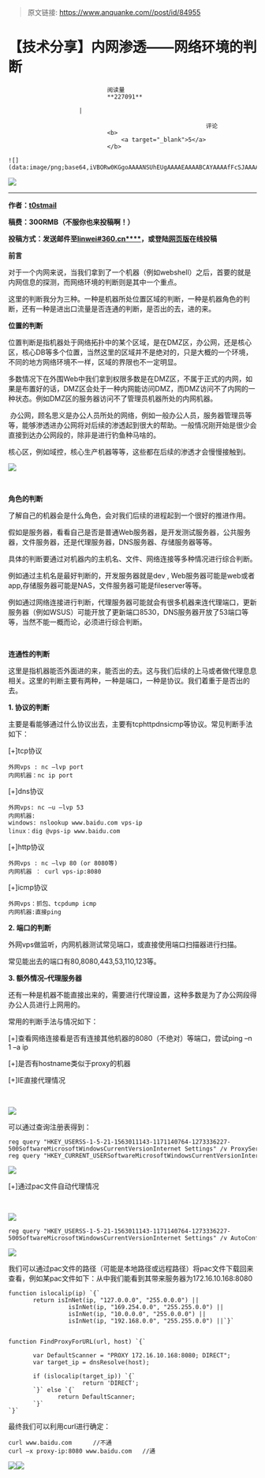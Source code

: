 > 原文链接: https://www.anquanke.com//post/id/84955 


# 【技术分享】内网渗透——网络环境的判断


                                阅读量   
                                **227091**
                            
                        |
                        
                                                            评论
                                <b>
                                    <a target="_blank">5</a>
                                </b>
                                                                                                                                    ![](data:image/png;base64,iVBORw0KGgoAAAANSUhEUgAAAAEAAAABCAYAAAAfFcSJAAAAAXNSR0IArs4c6QAAAARnQU1BAACxjwv8YQUAAAAJcEhZcwAADsQAAA7EAZUrDhsAAAANSURBVBhXYzh8+PB/AAffA0nNPuCLAAAAAElFTkSuQmCC)
                                                                                            



**[![](https://p0.ssl.qhimg.com/t01047c3550ae63cca4.jpg)](https://p0.ssl.qhimg.com/t01047c3550ae63cca4.jpg)**

****

**作者：**[**t0stmail**](http://bobao.360.cn/member/contribute?uid=138185681)

**稿费：300RMB（不服你也来投稿啊！）**

******投稿方式：发送邮件至**[**linwei#360.cn******](mailto:linwei@360.cn)**，或登陆**[**网页版**](http://bobao.360.cn/contribute/index)**在线投稿**



**前言**

对于一个内网来说，当我们拿到了一个机器（例如webshell）之后，首要的就是内网信息的探测，而网络环境的判断则是其中一个重点。

这里的判断我分为三种。一种是机器所处位置区域的判断，一种是机器角色的判断，还有一种是进出口流量是否连通的判断，是否出的去，进的来。



**位置的判断**



位置判断是指机器处于网络拓扑中的某个区域，是在DMZ区，办公网，还是核心区，核心DB等多个位置，当然这里的区域并不是绝对的，只是大概的一个环境，不同的地方网络环境不一样，区域的界限也不一定明显。

多数情况下在外围Web中我们拿到权限多数是在DMZ区，不属于正式的内网，如果是布置好的话，DMZ区会处于一种内网能访问DMZ，而DMZ访问不了内网的一种状态。例如DMZ区的服务器访问不了管理员机器所处的内网机器。

 办公网，顾名思义是办公人员所处的网络，例如一般办公人员，服务器管理员等等，能够渗透进办公网将对后续的渗透起到很大的帮助。一般情况刚开始是很少会直接到达办公网段的，除非是进行钓鱼种马啥的。

核心区，例如域控，核心生产机器等等，这些都在后续的渗透才会慢慢接触到。

[![](https://p5.ssl.qhimg.com/t01c37ecb0c4abf6aac.png)](https://p5.ssl.qhimg.com/t01c37ecb0c4abf6aac.png)

**<br>**

**角色的判断**



了解自己的机器会是什么角色，会对我们后续的进程起到一个很好的推进作用。

假如是服务器，看看自己是否是普通Web服务器，是开发测试服务器，公共服务器，文件服务器，还是代理服务器，DNS服务器、存储服务器等等。

具体的判断要通过对机器内的主机名、文件、网络连接等多种情况进行综合判断。

例如通过主机名是最好判断的，开发服务器就是dev , Web服务器可能是web或者app,存储服务器可能是NAS，文件服务器可能是fileserver等等。

例如通过网络连接进行判断，代理服务器可能就会有很多机器来连代理端口，更新服务器（例如WSUS）可能开放了更新端口8530，DNS服务器开放了53端口等等，当然不能一概而论，必须进行综合判断。

<br>

**连通性的判断**



这里是指机器能否外面进的来，能否出的去。这与我们后续的上马或者做代理息息相关。这里的判断主要有两种，一种是端口，一种是协议。我们着重于是否出的去。

**1. 协议的判断**

主要是看能够通过什么协议出去，主要有tcphttpdnsicmp等协议。常见判断手法如下：

[+]tcp协议



```
外网vps : nc –lvp port
内网机器：nc ip port
```

[+]dns协议



```
外网vps: nc –u –lvp 53
内网机器:
windows: nslookup www.baidu.com vps-ip
linux：dig @vps-ip www.baidu.com
```

[+]http协议



```
外网vps : nc –lvp 80 (or 8080等)
内网机器 ： curl vps-ip:8080
```

[+]icmp协议



```
外网vps：抓包、tcpdump icmp
内网机器:直接ping
```

**2. 端口的判断**

外网vps做监听，内网机器测试常见端口，或直接使用端口扫描器进行扫描。

常见能出去的端口有80,8080,443,53,110,123等。

**3. 额外情况–代理服务器**

还有一种是机器不能直接出来的，需要进行代理设置，这种多数是为了办公网段得办公人员进行上网用的。

常用的判断手法与情况如下：     

[+]查看网络连接看是否有连接其他机器的8080（不绝对）等端口，尝试ping –n 1 –a ip

[+]是否有hostname类似于proxy的机器

[+]IE直接代理情况

        

[![](https://p3.ssl.qhimg.com/t01bfb46708161f5174.png)](https://p3.ssl.qhimg.com/t01bfb46708161f5174.png)

可以通过查询注册表得到：

```
reg query "HKEY_USERSS-1-5-21-1563011143-1171140764-1273336227-500SoftwareMicrosoftWindowsCurrentVersionInternet Settings" /v ProxyServer
reg query "HKEY_CURRENT_USERSoftwareMicrosoftWindowsCurrentVersionInternet Settings"
```

[![](https://p0.ssl.qhimg.com/t0121fae2ffc3263286.png)](https://p0.ssl.qhimg.com/t0121fae2ffc3263286.png)

[+]通过pac文件自动代理情况

        

[![](https://p5.ssl.qhimg.com/t01632de0aed98b346a.png)](https://p5.ssl.qhimg.com/t01632de0aed98b346a.png)

```
reg query "HKEY_USERSS-1-5-21-1563011143-1171140764-1273336227-500SoftwareMicrosoftWindowsCurrentVersionInternet Settings" /v AutoConfigURL
```

[![](https://p5.ssl.qhimg.com/t01a46231b65868b728.png)](https://p5.ssl.qhimg.com/t01a46231b65868b728.png)

我们可以通过pac文件的路径（可能是本地路径或远程路径）将pac文件下载回来查看，例如某pac文件如下：从中我们能看到其带来服务器为172.16.10.168:8080

```
function islocalip(ip) `{`
       return isInNet(ip, "127.0.0.0", "255.0.0.0") ||
                 isInNet(ip, "169.254.0.0", "255.255.0.0") ||
                 isInNet(ip, "10.0.0.0", "255.0.0.0") ||
                 isInNet(ip, "192.168.0.0", "255.255.0.0") ||`}`
 
 
function FindProxyForURL(url, host) `{`
 
       var DefaultScanner = "PROXY 172.16.10.168:8080; DIRECT";
       var target_ip = dnsResolve(host);
 
       if (islocalip(target_ip)) `{`
                     return 'DIRECT';
       `}` else `{`
              return DefaultScanner;
       `}`
`}`
```

最终我们可以利用curl进行确定：



```
curl www.baidu.com      //不通 
curl –x proxy-ip:8080 www.baidu.com   //通
```

[![](https://p5.ssl.qhimg.com/t01efc0d0553077786c.jpg)](https://p5.ssl.qhimg.com/t01efc0d0553077786c.jpg)[![](https://p3.ssl.qhimg.com/t0173cca2b1752683e6.jpg)](https://p3.ssl.qhimg.com/t0173cca2b1752683e6.jpg)
